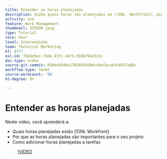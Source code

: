 ```yaml
---
title: Entender as horas planejadas
description: Saiba quais horas são planejadas em [!DNL  Workfront], por que as horas planejadas são importantes para o seu projeto e como adicionar horas planejadas às tarefas.
activity: use
feature: Work Management
thumbnail: 335090.jpeg
type: Tutorial
role: User
level: Intermediate
team: Technical Marketing
kt: 8777
exl-id: 76bde9ac-74de-41fc-ab75-5b987b42515c
doc-type: video
source-git-commit: 650e4d346e1792863930dcebafacab4c88f2a8bc
workflow-type: tm+mt
source-wordcount: '56'
ht-degree: 0%

---
```


# Entender as horas planejadas

Neste vídeo, você aprenderá a:

* Quais horas planejadas estão [!DNL  Workfront]
* Por que as horas planejadas são importantes para o seu projeto
* Como adicionar horas planejadas a tarefas

>[!VIDEO](https://video.tv.adobe.com/v/335090/?quality=12&learn=on)


<!---
learn more urls:
Overview of task duration and duration type
Planned hours overview
--->

